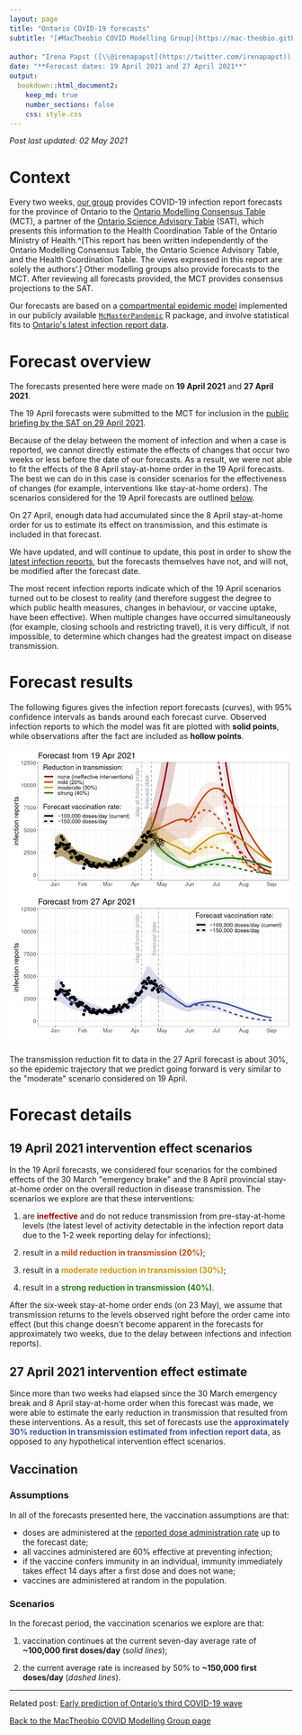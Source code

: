 ```yaml
---
layout: page
title: "Ontario COVID-19 forecasts"
subtitle: "[#MacTheobio COVID Modelling Group](https://mac-theobio.github.io/covid-19/)"

author: "Irena Papst ([\\@irenapapst](https://twitter.com/irenapapst)), Michael Li, Ben Bolker ([\\@bolkerb](https://twitter.com/bolkerb)), Jonathan Dushoff ([\\@jd_mathbio](https://twitter.com/jd_mathbio)), David Earn ([\\@DavidJDEarn](https://twitter.com/davidjdearn))"
date: "**Forecast dates: 19 April 2021 and 27 April 2021**"
output: 
  bookdown::html_document2:
    keep_md: true
    number_sections: false
    css: style.css
---
```








<!-- set up custom css classes for the different scenarios to make marking up the text less cumbersome... sc1 = scenario 1 -->

<style type="text/css">
.sc1 {
  color: #900F0F;
  font-weight: bold;
}

.sc2 {
  color: #C24A17;
  font-weight: bold;
}

.sc3 {
  color: #CC9710;
  font-weight: bold;
}

.sc4 {
  color: #2F771F;
  font-weight: bold;
}

.sc5 {
  color: #4050A0;
  font-weight: bold;
}
</style>

<div>

_Post last updated: 02 May 2021_

# Context

Every two weeks, [our group](https://mac-theobio.github.io/covid-19/) provides COVID-19 infection report forecasts for the province of Ontario to the [Ontario Modelling Consensus Table](https://covid19-sciencetable.ca/our-partners/) (MCT), a partner of the [Ontario Science Advisory Table](https://covid19-sciencetable.ca) (SAT), which presents this information to the Health Coordination Table of the Ontario Ministry of Health.^[This report has been written independently of the Ontario Modelling Consensus Table, the Ontario Science Advisory Table, and the Health Coordination Table. The views expressed in this report are solely the authors’.] Other modelling groups also provide forecasts to the MCT.  After reviewing all forecasts provided, the MCT provides consensus projections to the SAT.

Our forecasts are based on a [compartmental epidemic model](https://en.wikipedia.org/wiki/Compartmental_models_in_epidemiology) implemented in our publicly available [`McMasterPandemic`](https://github.com/bbolker/McMasterPandemic) R package, and involve statistical fits to [Ontario's latest infection report data](https://covid-19.ontario.ca/data).

</div>

<div class="flex-container">

<div class="flex-item-left">

# Forecast overview

The forecasts presented here were made on **19 April 2021** and **27 April 2021**.

The 19 April forecasts were submitted to the MCT for inclusion in the [public briefing by the SAT on 29 April 2021](https://www.youtube.com/watch?v=nIZkgeOOo5I).

Because of the delay between the moment of infection and when a case is reported, we cannot directly estimate the effects of changes that occur two weeks or less before the date of our forecasts. As a result, we were not able to fit the effects of the 8 April stay-at-home order in the 19 April forecasts. The best we can do in this case is consider scenarios for the effectiveness of changes (for example, interventions like stay-at-home orders). The scenarios considered for the 19 April forecasts are outlined [below](#measures_scenarios).

On 27 April, enough data had accumulated since the 8 April stay-at-home order for us to estimate its effect on transmission, and this estimate is included in that forecast.

We have updated, and will continue to update, this post in order to show the [latest infection reports](https://covid-19.ontario.ca/data), but the forecasts themselves have not, and will not, be modified after the forecast date.

The most recent infection reports indicate which of the 19 April scenarios turned out to be closest to reality (and therefore suggest the degree to which public health measures, changes in behaviour, or vaccine uptake, have been effective).  When multiple changes have occurred simultaneously (for example, closing schools and restricting travel), it is very difficult, if not impossible, to determine which changes had the greatest impact on disease transmission.

</div>

<div class="flex-item-right">

# Forecast results

The following figures gives the infection report forecasts (curves), with 95% confidence intervals as bands around each forecast curve. Observed infection reports to which the model was fit are plotted with **solid points**, while observations after the fact are included as **hollow points**.

![](ON_forecast_0502_files/figure-html/forecast-1.png)<!-- -->

The transmission reduction fit to data in the 27 April forecast is about 30%, so the epidemic trajectory that we predict going forward is very similar to the "moderate" scenario considered on 19 April.

</div>

</div>

<div>

# Forecast details 

## 19 April 2021 intervention effect scenarios

In the 19 April forecasts, we considered four scenarios for the combined effects of the 30 March "emergency brake" and the 8 April provincial stay-at-home order on the overall reduction in disease transmission. The scenarios we explore are that these interventions:

1. are <span class= "sc1">ineffective</span> and do not reduce transmission from pre-stay-at-home levels (the latest level of activity detectable in the infection report data due to the 1-2 week reporting delay for infections);

2. result in a <span class="sc2">mild reduction in transmission (20%)</span>;

3. result in a <span class="sc3">moderate reduction in transmission (30%)</span>;

4. result in a <span class="sc4">strong reduction in transmission (40%)</span>.

After the six-week stay-at-home order ends (on 23 May), we assume that transmission returns to the levels observed right before the order came into effect (but this change doesn't become apparent in the forecasts for approximately two weeks, due to the delay between infections and infection reports).

## 27 April 2021 intervention effect estimate

Since more than two weeks had elapsed since the 30 March emergency break and 8 April stay-at-home order when this forecast was made, we were able to estimate the early reduction in transmission that resulted from these interventions. As a result, this set of forecasts use the <span class="sc5">approximately 30% reduction in transmission estimated from infection report data</span>, as opposed to any hypothetical intervention effect scenarios.

## Vaccination

### Assumptions

In all of the forecasts presented here, the vaccination assumptions are that:

* doses are administered at the [reported dose administration rate](https://covid19tracker.ca/vaccinationtracker.html) up to the forecast date;
* all vaccines administered are 60% effective at preventing infection;
* if the vaccine confers immunity in an individual, immunity immediately takes effect 14 days after a first dose and does not wane;
* vaccines are administered at random in the population.

### Scenarios

In the forecast period, the vaccination scenarios we explore are that:

1. vaccination continues at the current seven-day average rate of **~100,000 first doses/day** (*solid lines*);

2. the current average rate is increased by 50% to **~150,000 first doses/day** (*dashed lines*).

---

Related post: [Early prediction of Ontario’s third COVID-19 wave](https://mac-theobio.github.io/forecasts/outputs/ON_accuracy.html)

[Back to the MacTheobio COVID Modelling Group page](https://mac-theobio.github.io/covid-19/)

</div>

<!-- EXPORT CSV -->


